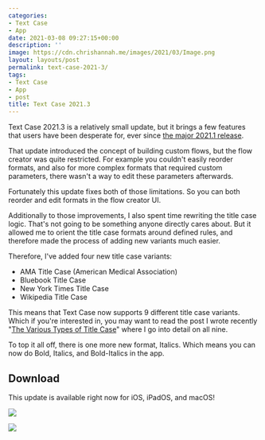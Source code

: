 ```yaml
---
categories:
- Text Case
- App
date: 2021-03-08 09:27:15+00:00
description: ''
image: https://cdn.chrishannah.me/images/2021/03/Image.png
layout: layouts/post
permalink: text-case-2021-3/
tags:
- Text Case
- App
- post
title: Text Case 2021.3
---
```


<p>Text Case 2021.3 is a relatively small update, but it brings a few features that users have been desperate for, ever since <a href="https://chrishannah.me/text-case-2021-1/">the major 2021.1 release</a>.</p>

<p>That update introduced the concept of building custom flows, but the flow creator was quite restricted. For example you couldn't easily reorder formats, and also for more complex formats that required custom parameters, there wasn't a way to edit these parameters afterwards.</p>

<p>Fortunately this update fixes both of those limitations. So you can both reorder and edit formats in the flow creator UI.</p>

<p>Additionally to those improvements, I also spent time rewriting the title case logic. That's not going to be something anyone directly cares about. But it allowed me to orient the title case formats around defined rules, and therefore made the process of adding new variants much easier. </p>

<p>Therefore, I've added four new title case variants:</p>

<ul>
<li>AMA Title Case (American Medical Association)</li>
<li>Bluebook Title Case</li>
<li>New York Times Title Case</li>
<li>Wikipedia Title Case</li>
</ul>

<p>This means that Text Case now supports 9 different title case variants. Which if you're interested in, you may want to read the post I wrote recently &quot;<a href="https://chrishannah.me/the-various-types-of-title-case/">The Various Types of Title Case</a>&quot; where I go into detail on all nine.</p>

<p>To top it all off, there is one more new format, Italics. Which means you can now do Bold, Italics, and Bold-Italics in the app.</p>

<h2>Download</h2>

<p>This update is available right now for iOS, iPadOS, and macOS!</p>

<p><a href="https://apps.apple.com/us/app/text-case/id1407730596?uo=4"><img src="https://textcase.app/assets/appstore.png" style="max-height: 60px !important;"/></a></p>

<p><a href="https://apps.apple.com/us/app/text-case/id1492174677?ls=1&mt=12"><img src="https://textcase.app/assets/macappstore.png" style="max-height: 60px !important;"/></a></p>